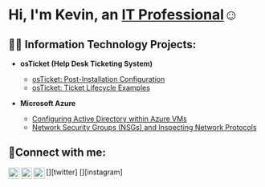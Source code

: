  <h1>Hi, I'm Kevin, an <a href="https://linkedin.com/in/kevin-jordan-7309bb260/">IT Professional</a>☺</h1>

<h2>👨‍💻 Information Technology Projects:</h2>

- <b>osTicket (Help Desk Ticketing System)</b>
  
  - [osTicket: Post-Installation Configuration](https://github.com/KevinJordan777//post-install-config)
  - [osTicket: Ticket Lifecycle Examples](https://github.com/KevinJordan777/ticket-lifecycle)
- <b>Microsoft Azure</b>
  - [Configuring Active Directory within Azure VMs](https://github.com/KevinJordan777/configure-ad)
  - [Network Security Groups (NSGs) and Inspecting Network Protocols](https://github.com/KevinJordan777/azure-network-protocols)

<h2>🤳Connect with me:</h2>

[<img align="left" alt="Josh | Twitter" width="22px" src="https://cdn.jsdelivr.net/npm/simple-icons@v3/icons/twitter.svg" />][twitter]
[<img align="left" alt="Josh | LinkedIn" width="22px" src="https://cdn.jsdelivr.net/npm/simple-icons@v3/icons/linkedin.svg" />][linkedin]
[<img align="left" alt="Josh | Instagram" width="22px" src="https://cdn.jsdelivr.net/npm/simple-icons@v3/icons/instagram.svg" />][instagram]


[linkedin]: https://www.linkedin.com/in/kevin-jordan-7309bb260/
